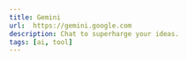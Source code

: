 ```yaml
---
title: Gemini
url:  https://gemini.google.com
description: Chat to superharge your ideas.
tags: [ai, tool]
---
```


